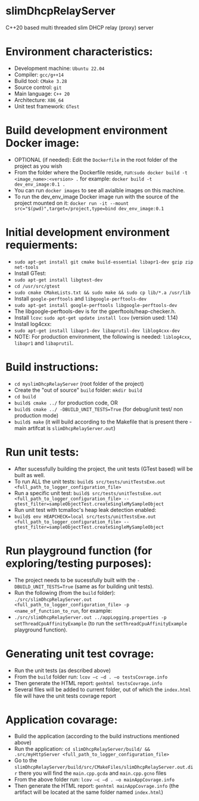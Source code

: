 # slimDhcpRelayServer
C++20 based multi threaded slim DHCP relay (proxy) server

# Environment characteristics:
- Development machine: `Ubuntu 22.04`
- Compiler: `gcc/g++14`
- Build tool: `CMake 3.28`
- Source control: `git`
- Main language: `C++ 20`
- Architecture: `X86_64`
- Unit test framework: `GTest`

# Build development environment Docker image:
- OPTIONAL (if needed): Edit the `Dockerfile` in the root folder of the project as you wish 
- From the folder where the Dockerfile reside, run:`sudo docker build -t <image_name>:<version> .` for example: `docker build -t dev_env_image:0.1 .`
- You can run `docker images` to see all avialble images on this machine.
- To run the dev_env_image Docker image run with the source of the project mounted on it: `docker run -it --mount src="$(pwd)",target=/project,type=bind dev_env_image:0.1` 

# Initial development environment requierments:
- `sudo apt-get install git cmake build-essential libapr1-dev gzip zip net-tools`
- Install GTest:
- `sudo apt-get install libgtest-dev`
- `cd /usr/src/gtest`
- `sudo cmake CMakeLists.txt && sudo make && sudo cp lib/*.a /usr/lib`
- Install `google-perftools` and `libgoogle-perftools-dev`
- `sudo apt-get install google-perftools libgoogle-perftools-dev`
- The libgoogle-perftools-dev is for the gperftools/heap-checker.h.
- Install `lcov`: `sudo apt-get update install lcov` (version used: 1.14)
- Install log4cxx:
- `sudo apt-get install libapr1-dev libaprutil-dev liblog4cxx-dev`
- NOTE: For production environment, the following is needed: `liblog4cxx`, `libapr1` and `libaprutil`.

# Build instructions:
- `cd myslimDhcpRelayServer` (root folder of the project)
- Create the "out of source" `build` folder: `mkdir build`
- `cd build`
- `build$ cmake ../` for production code, OR
- `build$ cmake ../ -DBUILD_UNIT_TESTS=True` (for debug/unit test/ non production mode)
- `build$ make` (it will build according to the Makefile that is present there - main artifcat is `slimDhcpRelayServer.out`)

# Run unit tests:
- After sucessfully building the project, the unit tests (GTest based) will be built as well.
- To run ALL the unit tests: `build$ src/tests/unitTestsExe.out <full_path_to_logger_configuration_file>`
- Run a specific unit test: `build$ src/tests/unitTestsExe.out <full_path_to_logger_configuration_file> --gtest_filter=sampleObjectTest.createSingleMySampleObject`
- Run unit test with tcmalloc's heap leak detection enabled: 
- `build$ env HEAPCHECK=local src/tests/unitTestsExe.out <full_path_to_logger_configuration_file> --gtest_filter=sampleObjectTest.createSingleMySampleObject`

# Run playground function (for exploring/testing purposes):
- The project needs to be sucessfully built with the `-DBUILD_UNIT_TESTS=True`  (same as for building unit tests).
- Run the following (from the `build` folder): `./src/slimDhcpRelayServer.out <full_path_to_logger_configuration_file> -p <name_of_function_to_run`, for example: 
- `./src/slimDhcpRelayServer.out ../appLogging.properties -p setThreadCpuAffinityExample` (to run the `setThreadCpuAffinityExample` playground function).

# Generating unit test covrage: 
- Run the unit tests (as described above)
- From the `build` folder run: `lcov –c –d . –o testsCovrage.info`
- Then generate the HTML report: `genhtml testsCovrage.info`
- Several files will be added to current folder, out of which the `index.html` file will have the unit tests covrage report

# Application covarage:
- Build the application (according to the build instructions mentioned above)
- Run the application: `cd slimDhcpRelayServer/build/ && .src/myHttpServer <full_path_to_logger_configuration_file>` 
- Go to the `slimDhcpRelayServer/build/src/CMakeFiles/slimDhcpRelayServer.out.dir` there you will find the `main.cpp.gcda` and `main.cpp.gcno` files
- From the above folder run: `lcov –c –d . –o mainAppCovrage.info`
- Then generate the HTML report: `genhtml mainAppCovrage.info` (the artifact will be located at the same folder named `index.html`)
